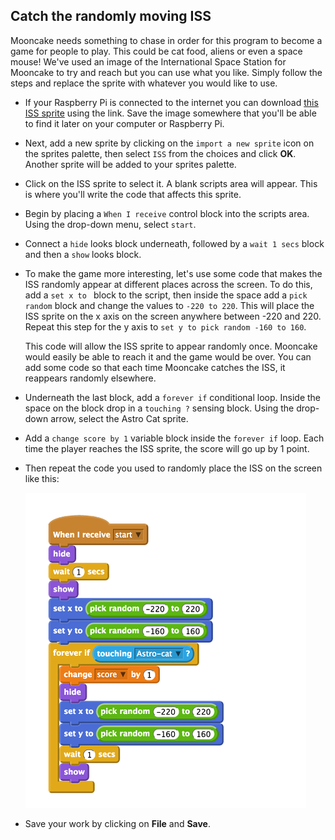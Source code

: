 ## Catch the randomly moving ISS

Mooncake needs something to chase in order for this program to become a game for people to play. This could be cat food, aliens or even a space mouse! We've used an image of the International Space Station for Mooncake to try and reach but you can use what you like. Simply follow the steps and replace the sprite with whatever you would like to use.

- If your Raspberry Pi is connected to the internet you can download [this ISS sprite](resources/ISS.sprite) using the link. Save the image somewhere that you'll be able to find it later on your computer or Raspberry Pi.

- Next, add a new sprite by clicking on the `import a new sprite` icon on the sprites palette, then select `ISS` from the choices and click **OK**. Another sprite will be added to your sprites palette.

- Click on the ISS sprite to select it. A blank scripts area will appear. This is where you'll write the code that affects this sprite.

- Begin by placing a `When I receive` control block into the scripts area. Using the drop-down menu, select `start`.

- Connect a `hide` looks block underneath, followed by a `wait 1 secs` block and then a `show` looks block.

- To make the game more interesting, let's use some code that makes the ISS randomly appear at different places across the screen. To do this, add a `set x to ` block to the script, then inside the space add a `pick random` block and change the values to `-220 to 220`. This will place the ISS sprite on the x axis on the screen anywhere between -220 and 220. Repeat this step for the y axis to `set y to pick random -160 to 160`.

	This code will allow the ISS sprite to appear randomly once. Mooncake would easily be able to reach it and the game would be over. You can add some code so that each time Mooncake catches the ISS, it reappears randomly elsewhere.

- Underneath the last block, add a `forever if` conditional loop. Inside the space on the block drop in a `touching ?` sensing block. Using the drop-down arrow, select the Astro Cat sprite.   

- Add a `change score by 1` variable block inside the `forever if` loop. Each time the player reaches the ISS sprite, the score will go up by 1 point.

- Then repeat the code you used to randomly place the ISS on the screen like this:

	![](images/chase-iss.png)

- Save your work by clicking on **File** and **Save**.


